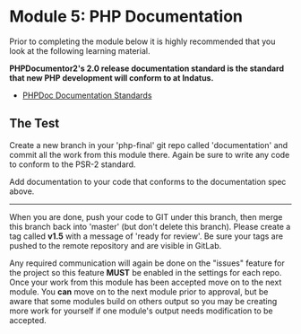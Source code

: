 # Module 5: PHP Documentation

Prior to completing the module below it is highly recommended that you look at the following learning material.  

**PHPDocumentor2's 2.0 release documentation standard is the standard that new PHP development will conform to at Indatus.**

* [PHPDoc Documentation Standards](https://github.com/phpDocumentor/phpDocumentor2/blob/v2.0.0/docs/PSR.md)


## The Test


Create a new branch in your 'php-final' git repo called 'documentation' and commit all the work from this module there.  Again be sure to write any code to conform to the PSR-2 standard.

Add documentation to your code that conforms to the documentation spec above.

----------

When you are done, push your code to GIT under this branch, then merge this branch back into 'master' (but don't delete this branch). Please create a tag called **v1.5** with a message of 'ready for review'.  Be sure your tags are pushed to the remote repository and are visible in GitLab.

Any required communication will again be done on the "issues" feature for the project so this feature **MUST** be enabled in the settings for each repo.  Once your work from this module has been accepted move on to the next module.  You **can** move on to the next module prior to approval, but be aware that some modules build on others output so you may be creating more work for yourself if one module's output needs modification to be accepted.